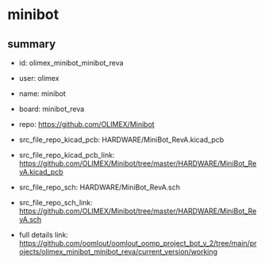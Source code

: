 # minibot
 
## summary 
* id: olimex_minibot_minibot_reva
* user: olimex
* name: minibot
* board: minibot_reva
* repo: https://github.com/OLIMEX/Minibot
* src_file_repo_kicad_pcb: HARDWARE/MiniBot_RevA.kicad_pcb
* src_file_repo_kicad_pcb_link: https://github.com/OLIMEX/Minibot/tree/master/HARDWARE/MiniBot_RevA.kicad_pcb


* src_file_repo_sch: HARDWARE/MiniBot_RevA.sch
* src_file_repo_sch_link: https://github.com/OLIMEX/Minibot/tree/master/HARDWARE/MiniBot_RevA.sch
* full details link: https://github.com/oomlout/oomlout_oomp_project_bot_v_2/tree/main/projects/olimex_minibot_minibot_reva/current_version/working  







